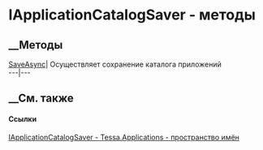 # IApplicationCatalogSaver - методы
##  __Методы
[SaveAsync](M_Tessa_Applications_IApplicationCatalogSaver_SaveAsync.htm)|
Осуществляет сохранение каталога приложений  
---|---  
## __См. также
#### Ссылки
[IApplicationCatalogSaver -
](T_Tessa_Applications_IApplicationCatalogSaver.htm)
[Tessa.Applications - пространство имён](N_Tessa_Applications.htm)
